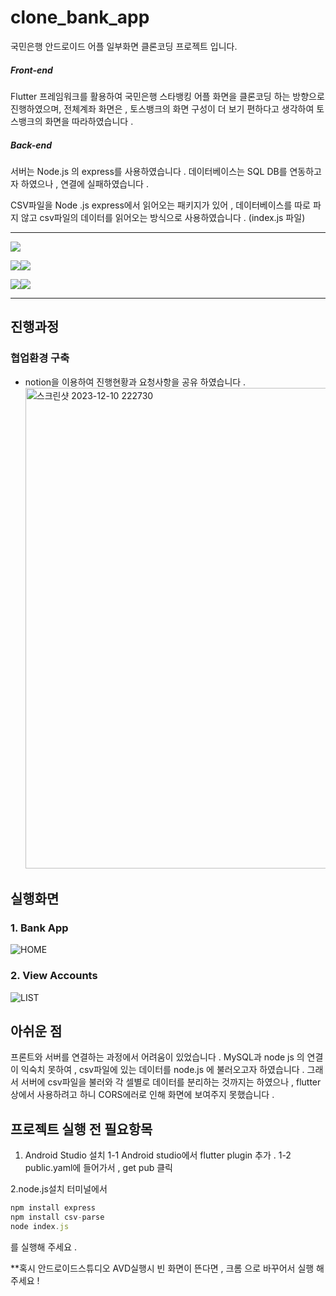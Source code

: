 # clone_bank_app

국민은행 안드로이드 어플 일부화면 클론코딩 프로젝트 입니다.

##### Front-end
Flutter 프레임워크를 활용하여 국민은행 스타뱅킹 어플 화면을 클론코딩 하는 방향으로 진행하였으며,
전체계좌 화면은 , 토스뱅크의 화면 구성이 더 보기 편하다고 생각하여 토스뱅크의 화면을 따라하였습니다 . 

##### Back-end
서버는 Node.js 의 express를 사용하였습니다 . 
데이터베이스는 SQL DB를 연동하고자 하였으나 , 연결에 실패하였습니다 .

CSV파일을 Node .js express에서 읽어오는 패키지가 있어 , 데이터베이스를 따로 파지 않고 
csv파일의 데이터를 읽어오는 방식으로 사용하였습니다 . 
(index.js 파일)

---


<img src="https://img.shields.io/badge/flutter-02569B?style=for-the-badge&logo=html5&logoColor=white">

<img src="https://img.shields.io/badge/nodedotjs-339933?style=for-the-badge&logo=html5&logoColor=white"><img src="https://img.shields.io/badge/express-000000?style=for-the-badge&logo=html5&logoColor=white">

<img src="https://img.shields.io/badge/notion-000000?style=for-the-badge&logo=html5&logoColor=white"><img src="https://img.shields.io/badge/github-181717?style=for-the-badge&logo=html5&logoColor=white">

---


## 진행과정

### 협업환경 구축
- notion을 이용하여 진행현황과 요청사항을 공유 하였습니다 . 
  <img width="769" alt="스크린샷 2023-12-10 222730" src="https://github.com/Clone-Bank-App/Clone_Bank_App/assets/121094346/e1c364ce-5a8c-4661-a099-6de7d2812021">


## 실행화면

### 1. Bank App
![HOME](https://github.com/Clone-Bank-App/Clone_Bank_App/assets/38944609/671c5dc9-0ad0-4e1f-9de0-ce1ae4021d0b)


### 2. View Accounts
![LIST](https://github.com/Clone-Bank-App/Clone_Bank_App/assets/38944609/e7cfbbe8-c057-4bda-9103-c351f181f5cb)



## 아쉬운 점 
   프론트와 서버를 연결하는 과정에서 어려움이 있었습니다 .
   MySQL과 node js 의 연결이 익숙치 못하여 , csv파일에 있는 데이터를 node.js 에 불러오고자 하였습니다 . 
   그래서 서버에 csv파일을 불러와 각 셀별로 데이터를 분리하는 것까지는 하였으나 , 
   flutter 상에서 사용하려고 하니 CORS에러로 인해 화면에 보여주지 못했습니다 . 


## 프로젝트 실행 전 필요항목

1. Android Studio 설치 
1-1 Android studio에서 flutter plugin 추가 . 
1-2 public.yaml에 들어가서 , get pub 클릭 

2.node.js설치 
 터미널에서

  ```javascript
  npm install express
  npm install csv-parse
 node index.js
```
를 실행해 주세요 . 




**혹시 안드로이드스튜디오 AVD실행시 빈 화면이 뜬다면 ,
크롬 으로 바꾸어서 실행 해주세요 ! 




